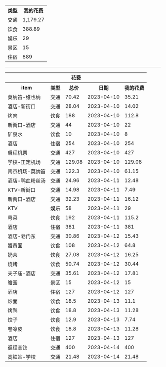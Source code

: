 <table><tr><th>类型</th><th>我的花费</th></tr><tr class="odd"><td>交通</td><td>1,179.27</td></tr>
<tr><td>饮食</td><td>388.89</td></tr>
<tr class="odd"><td>娱乐</td><td>29</td></tr>
<tr><td>景区</td><td>15</td></tr>
<tr class="odd"><td>住宿</td><td>889</td></tr>
</table>

---

<table><tr><th colspan="5">花费</th></tr><tr><th>item</th><th>类型</th><th>总价</th><th>日期</th><th>我的花费</th></tr><tr class="odd"><td>莫纳笛-维也纳</td><td>交通</td><td>70.42</td><td>2023-04-10</td><td>35.21</td></tr>
<tr><td>酒店-新街口</td><td>交通</td><td>28.04</td><td>2023-04-10</td><td>14.02</td></tr>
<tr class="odd"><td>烤肉</td><td>饮食</td><td>188</td><td>2023-04-10</td><td>112.8</td></tr>
<tr><td>新街口-酒店</td><td>交通</td><td>44</td><td>2023-04-10</td><td>22</td></tr>
<tr class="odd"><td>矿泉水</td><td>饮食</td><td>10</td><td>2023-04-10</td><td>8</td></tr>
<tr><td>酒店</td><td>住宿</td><td>254</td><td>2023-04-10</td><td>254</td></tr>
<tr class="odd"><td>启程机票</td><td>交通</td><td>427</td><td>2023-04-10</td><td>427</td></tr>
<tr><td>学校-正定机场</td><td>交通</td><td>129.08</td><td>2023-04-10</td><td>129.08</td></tr>
<tr class="odd"><td>南京机场-莫纳笛</td><td>交通</td><td>122.3</td><td>2023-04-10</td><td>61.15</td></tr>
<tr><td>酒店-鸭血粉丝汤</td><td>交通</td><td>24.96</td><td>2023-04-11</td><td>12.48</td></tr>
<tr class="odd"><td>KTV-新街口</td><td>交通</td><td>14.98</td><td>2023-04-11</td><td>7.49</td></tr>
<tr><td>新街口-酒店</td><td>交通</td><td>32.23</td><td>2023-04-11</td><td>16.12</td></tr>
<tr class="odd"><td>KTV</td><td>娱乐</td><td>58</td><td>2023-04-11</td><td>29</td></tr>
<tr><td>粤菜</td><td>饮食</td><td>192</td><td>2023-04-11</td><td>115.2</td></tr>
<tr class="odd"><td>酒店</td><td>住宿</td><td>381</td><td>2023-04-11</td><td>381</td></tr>
<tr><td>酒店-老门东</td><td>交通</td><td>30.86</td><td>2023-04-12</td><td>15.43</td></tr>
<tr class="odd"><td>蟹黄面</td><td>饮食</td><td>108</td><td>2023-04-12</td><td>64.8</td></tr>
<tr><td>奶茶</td><td>饮食</td><td>27.08</td><td>2023-04-12</td><td>16.25</td></tr>
<tr class="odd"><td>烧烤</td><td>饮食</td><td>50.74</td><td>2023-04-12</td><td>30.44</td></tr>
<tr><td>夫子庙-酒店</td><td>交通</td><td>35.61</td><td>2023-04-12</td><td>17.81</td></tr>
<tr class="odd"><td>瞻园</td><td>景区</td><td>15</td><td>2023-04-12</td><td>15</td></tr>
<tr><td>酒店</td><td>住宿</td><td>127</td><td>2023-04-12</td><td>127</td></tr>
<tr class="odd"><td>炒面</td><td>饮食</td><td>18.5</td><td>2023-04-13</td><td>11.1</td></tr>
<tr><td>烤鸭</td><td>饮食</td><td>18.8</td><td>2023-04-13</td><td>11.28</td></tr>
<tr class="odd"><td>饺子</td><td>饮食</td><td>12.9</td><td>2023-04-13</td><td>7.74</td></tr>
<tr><td>卷凉皮</td><td>饮食</td><td>18.8</td><td>2023-04-13</td><td>11.28</td></tr>
<tr class="odd"><td>酒店</td><td>住宿</td><td>127</td><td>2023-04-13</td><td>127</td></tr>
<tr><td>返程高铁</td><td>交通</td><td>400</td><td>2023-04-14</td><td>400</td></tr>
<tr class="odd"><td>高铁站-学校</td><td>交通</td><td>21.48</td><td>2023-04-14</td><td>21.48</td></tr>
</table>